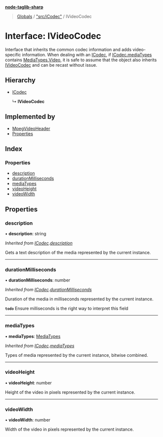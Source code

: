 **[node-taglib-sharp](../README.md)**

> [Globals](../globals.md) / ["src/iCodec"](../modules/_src_icodec_.md) / IVideoCodec

# Interface: IVideoCodec

Interface that inherits the common codec information and adds video-specific information.
When dealing with an [ICodec](_src_icodec_.icodec.md), if [ICodec.mediaTypes](_src_icodec_.icodec.md#mediatypes) contains
[MediaTypes.Video](../enums/_src_icodec_.mediatypes.md#video), it is safe to assume that the object also inherits [IVideoCodec](_src_icodec_.ivideocodec.md)
and can be recast without issue.

## Hierarchy

* [ICodec](_src_icodec_.icodec.md)

  ↳ **IVideoCodec**

## Implemented by

* [MpegVideoHeader](../classes/_src_mpeg_mpegvideoheader_.mpegvideoheader.md)
* [Properties](../classes/_src_properties_.properties.md)

## Index

### Properties

* [description](_src_icodec_.ivideocodec.md#description)
* [durationMilliseconds](_src_icodec_.ivideocodec.md#durationmilliseconds)
* [mediaTypes](_src_icodec_.ivideocodec.md#mediatypes)
* [videoHeight](_src_icodec_.ivideocodec.md#videoheight)
* [videoWidth](_src_icodec_.ivideocodec.md#videowidth)

## Properties

### description

•  **description**: string

*Inherited from [ICodec](_src_icodec_.icodec.md).[description](_src_icodec_.icodec.md#description)*

Gets a text description of the media represented by the current instance.

___

### durationMilliseconds

•  **durationMilliseconds**: number

*Inherited from [ICodec](_src_icodec_.icodec.md).[durationMilliseconds](_src_icodec_.icodec.md#durationmilliseconds)*

Duration of the media in milliseconds represented by the current instance.

**`todo`** Ensure milliseconds is the right way to interpret this field

___

### mediaTypes

•  **mediaTypes**: [MediaTypes](../enums/_src_icodec_.mediatypes.md)

*Inherited from [ICodec](_src_icodec_.icodec.md).[mediaTypes](_src_icodec_.icodec.md#mediatypes)*

Types of media represented by the current instance, bitwise combined.

___

### videoHeight

•  **videoHeight**: number

Height of the video in pixels represented by the current instance.

___

### videoWidth

•  **videoWidth**: number

Width of the video in pixels represented by the current instance.
